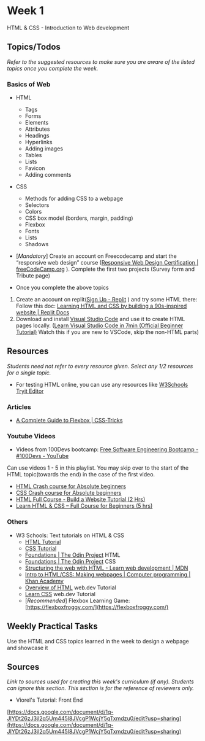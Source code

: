
# Week 1

HTML & CSS - Introduction to Web development

## Topics/Todos

_Refer to the suggested resources to make sure you are aware of the listed topics once you complete the week._

### Basics of Web

- HTML
  - Tags
  - Forms
  - Elements
  - Attributes
  - Headings
  - Hyperlinks
  - Adding images
  - Tables
  - Lists
  - Favicon
  - Adding comments

- CSS
  - Methods for adding CSS to a webpage
  - Selectors
  - Colors
  - CSS box model (borders, margin, padding)
  - Flexbox
  - Fonts
  - Lists
  - Shadows

- [_Mandatory_] Create an account on Freecodecamp and start the “responsive web design” course ([Responsive Web Design Certification | freeCodeCamp.org](https://www.freecodecamp.org/learn/2022/responsive-web-design) ). Complete the first two projects (Survey form and Tribute page)

- Once you complete the above topics

1. Create an account on replit([Sign Up - Replit](https://replit.com/~) ) and try some HTML there: Follow this doc: [Learning HTML and CSS by building a 90s-inspired website | Replit Docs](https://docs.replit.com/tutorials/html-css-js/building-a-nineties-inspired-website)
2. Download and install [Visual Studio Code](https://code.visualstudio.com/) and use it to create HTML pages locally. ([Learn Visual Studio Code in 7min (Official Beginner Tutorial)](https://www.youtube.com/watch?v=B-s71n0dHUk)  Watch this if you are new to VSCode, skip the non-HTML parts)

## Resources

_Students need not refer to every resource given. Select any 1/2 resources for a single topic._

- For testing HTML online, you can use any resources like [W3Schools Tryit Editor](https://www.w3schools.com/html/tryit.asp?filename=tryhtml_basic)

### Articles

- [A Complete Guide to Flexbox | CSS-Tricks](https://css-tricks.com/snippets/css/a-guide-to-flexbox/)

### Youtube Videos

- Videos from 100Devs bootcamp: [Free Software Engineering Bootcamp - #100Devs - YouTube](https://www.youtube.com/playlist?list=PLBf-QcbaigsKwq3k2YEBQS17xUwfOA3O3)

Can use videos 1 - 5 in this playlist. You may skip over to the start of the HTML topic(towards the end) in the case of the first video.

- [HTML Crash course for Absolute beginners](https://www.youtube.com/watch?v=UB1O30fR-EE)
- [CSS Crash course for Absolute beginners](https://www.youtube.com/watch?v=yfoY53QXEnI)
- [HTML Full Course - Build a Website Tutorial (2 Hrs)](https://www.youtube.com/watch?v=pQN-pnXPaVg)
- [Learn HTML & CSS – Full Course for Beginners (5 hrs)](https://www.youtube.com/watch?v=a_iQb1lnAEQ)

### Others

- W3 Schools: Text tutorials on HTML & CSS
  - [HTML Tutorial](https://www.w3schools.com/html/default.asp)
  - [CSS Tutorial](https://www.w3schools.com/css/default.asp)
  - [Foundations | The Odin Project](https://www.theodinproject.com/paths/foundations/courses/foundations#html-foundations) HTML
  - [Foundations | The Odin Project](https://www.theodinproject.com/paths/foundations/courses/foundations#css-foundations) CSS
  - [Structuring the web with HTML - Learn web development | MDN](https://developer.mozilla.org/en-US/docs/Learn/HTML)
  - [Intro to HTML/CSS: Making webpages | Computer programming | Khan Academy](https://www.khanacademy.org/computing/computer-programming/html-css)
  - [Overview of HTML](https://web.dev/learn/html/overview/) web.dev Tutorial
  - [Learn CSS](https://web.dev/learn/css/) web.dev Tutorial
  - [_Recommended_] Flexbox Learning Game:  [https://flexboxfroggy.com/](https://flexboxfroggy.com/)

## Weekly Practical Tasks

Use the HTML and CSS topics learned in the week to design a webpage and showcase it

## Sources

_Link to sources used for creating this week's curriculum (if any). Students can ignore this section. This section is for the reference of reviewers only._

- Viorel's Tutorial: Front End

[https://docs.google.com/document/d/1q-JIYDt26zJ3jl2q5Um445l8JVcgP1WcjY5qTxmdzu0/edit?usp=sharing](https://docs.google.com/document/d/1q-JIYDt26zJ3jl2q5Um445l8JVcgP1WcjY5qTxmdzu0/edit?usp=sharing)
